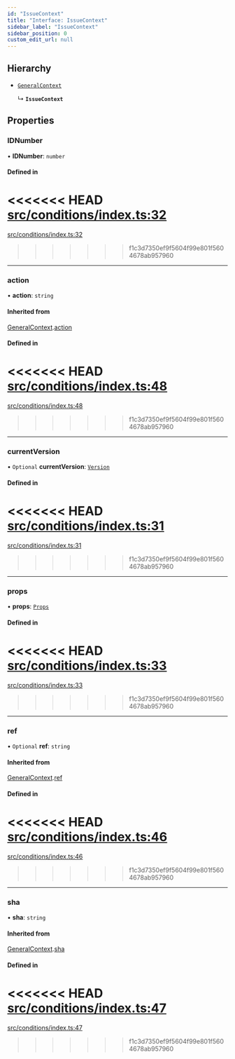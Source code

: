 ```yaml
---
id: "IssueContext"
title: "Interface: IssueContext"
sidebar_label: "IssueContext"
sidebar_position: 0
custom_edit_url: null
---
```


## Hierarchy

- [`GeneralContext`](internal.GeneralContext.md)

  ↳ **`IssueContext`**

## Properties

### IDNumber

• **IDNumber**: `number`

#### Defined in

<<<<<<< HEAD
[src/conditions/index.ts:32](https://github.com/Resnovas/smartcloud/blob/b9e22a9/src/conditions/index.ts#L32)
=======
[src/conditions/index.ts:32](https://github.com/Resnovas/smartcloud/blob/b91f5b4/src/conditions/index.ts#L32)
>>>>>>> f1c3d7350ef9f5604f99e801f5604678ab957960

___

### action

• **action**: `string`

#### Inherited from

[GeneralContext](internal.GeneralContext.md).[action](internal.GeneralContext.md#action)

#### Defined in

<<<<<<< HEAD
[src/conditions/index.ts:48](https://github.com/Resnovas/smartcloud/blob/b9e22a9/src/conditions/index.ts#L48)
=======
[src/conditions/index.ts:48](https://github.com/Resnovas/smartcloud/blob/b91f5b4/src/conditions/index.ts#L48)
>>>>>>> f1c3d7350ef9f5604f99e801f5604678ab957960

___

### currentVersion

• `Optional` **currentVersion**: [`Version`](Version.md)

#### Defined in

<<<<<<< HEAD
[src/conditions/index.ts:31](https://github.com/Resnovas/smartcloud/blob/b9e22a9/src/conditions/index.ts#L31)
=======
[src/conditions/index.ts:31](https://github.com/Resnovas/smartcloud/blob/b91f5b4/src/conditions/index.ts#L31)
>>>>>>> f1c3d7350ef9f5604f99e801f5604678ab957960

___

### props

• **props**: [`Props`](internal.Props.md)

#### Defined in

<<<<<<< HEAD
[src/conditions/index.ts:33](https://github.com/Resnovas/smartcloud/blob/b9e22a9/src/conditions/index.ts#L33)
=======
[src/conditions/index.ts:33](https://github.com/Resnovas/smartcloud/blob/b91f5b4/src/conditions/index.ts#L33)
>>>>>>> f1c3d7350ef9f5604f99e801f5604678ab957960

___

### ref

• `Optional` **ref**: `string`

#### Inherited from

[GeneralContext](internal.GeneralContext.md).[ref](internal.GeneralContext.md#ref)

#### Defined in

<<<<<<< HEAD
[src/conditions/index.ts:46](https://github.com/Resnovas/smartcloud/blob/b9e22a9/src/conditions/index.ts#L46)
=======
[src/conditions/index.ts:46](https://github.com/Resnovas/smartcloud/blob/b91f5b4/src/conditions/index.ts#L46)
>>>>>>> f1c3d7350ef9f5604f99e801f5604678ab957960

___

### sha

• **sha**: `string`

#### Inherited from

[GeneralContext](internal.GeneralContext.md).[sha](internal.GeneralContext.md#sha)

#### Defined in

<<<<<<< HEAD
[src/conditions/index.ts:47](https://github.com/Resnovas/smartcloud/blob/b9e22a9/src/conditions/index.ts#L47)
=======
[src/conditions/index.ts:47](https://github.com/Resnovas/smartcloud/blob/b91f5b4/src/conditions/index.ts#L47)
>>>>>>> f1c3d7350ef9f5604f99e801f5604678ab957960
